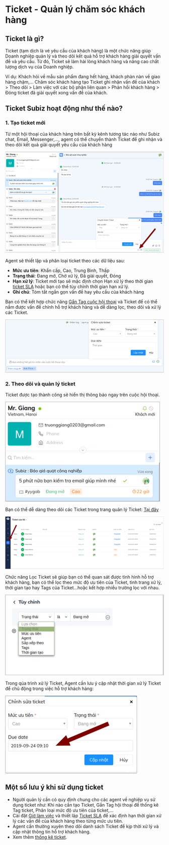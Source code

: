 # Ticket - Quản lý chăm sóc khách hàng

## **Ticket là gì?**

Ticket \(tạm dịch là vé yêu cầu của khách hàng\) là một chức năng giúp Doanh nghiệp quản lý và theo dõi kết quả hỗ trợ khách hàng giải quyết vấn đề và yêu cầu. Từ đó, Ticket sẽ làm hài lòng khách hàng và nâng cao chất lượng dịch vụ của Doanh nghiệp.

Ví dụ: Khách hỏi về mẫu sản phẩm đang hết hàng, khách phàn nàn về giao hàng chậm,... Chăm sóc khách hàng tạo Ticket ghi nhận vấn đề của khách &gt; Theo dõi &gt; Làm việc với các bộ phận liên quan &gt; Phản hồi khách hàng &gt; Đóng ticket đã giải quyết xong vấn đề của khách.

## Ticket Subiz hoạt động như thế nào? 

### 1. Tạo ticket mới 

Từ một hội thoại của khách hàng trên bất kỳ kênh tương tác nào như Subiz chat, Email, Messenger,..., agent có thể chuyển thành Ticket để ghi nhận và theo dõi kết quả giải quyết yêu cầu của khách hàng

![Q](../../.gitbook/assets/tao-ticket.png)

Agent sẽ thiết lập và phân loại ticket theo các dữ liệu sau:

* **Mức ưu tiên**: Khẩn cấp, Cao, Trung Bình, Thấp
* **Trạng thái**: Đang mở, Chờ xử lý, Đã giải quyết, Đóng
* **Hạn xử lý**: Ticket mới tạo sẽ mặc định chọn Hạn xử lý theo thời gian [ticket SLA](https://app.subiz.com/settings/ticket-list) hoặc bạn có thể tùy chỉnh thời gian hạn xử lý.
* **Ghi chú**: Tóm tắt ngắn gọn vấn đề hay yêu cầu của khách hàng

Bạn có thể kết hợp chức năng [Gắn Tag cuộc hội thoại](https://help.subiz.com/bat-dau-voi-subiz/lam-viec-tren-subiz/gan-tag-cuoc-hoi-thoai) và Ticket để có thể nắm được vấn đề chính hỗ trợ khách hàng và dễ dàng lọc, theo dõi và xử lý các Ticket.

![](../../.gitbook/assets/tuy-chinh-2.png)

### **2. Theo dõi và quản lý ticket**

Ticket được tạo thành công sẽ hiển thị thông báo ngay trên cuộc hội thoại. 

![Ticket](../../.gitbook/assets/thong-bao%20%281%29.png)

Bạn có thể dễ dàng theo dõi các Ticket trong trang quản lý Ticket: [Tại đây](https://app.subiz.com/tickets) 

![Trang Ticket](../../.gitbook/assets/trang-ticket.png)

Chức năng Lọc Ticket sẽ giúp bạn có thể quan sát được tình hình hỗ trợ khách hàng, bạn có thể lọc theo mức độ ưu tiên của Ticket, tình trang xử lý, thời gian tạo hay Tags của Ticket...hoặc kết hợp nhiều trường lọc với nhau.

![L&#x1ECD;c Ticket](../../.gitbook/assets/loc.png)

Trong qúa trình xử lý Ticket, Agent cần lưu ý cập nhật thời gian xử lý Ticket để chủ động trong việc hỗ trợ khách hàng:

![C&#xE2;p nh&#x1EAD;t Ticket](../../.gitbook/assets/capj-nhat.png)

## Một số lưu ý khi sử dụng ticket 

* Người quản lý cần có quy định chung cho các agent về nghiệp vụ sử dụng ticket như: Khi nào cần tạo Ticket, Gắn Tag hội thoại để thống kê Tag ticket,  Phân loại mức độ ưu tiên của ticket,...
* Cài đặt [Giờ làm việc](https://app.subiz.com/settings/business-hours) và thiết lập [Ticket SLA](https://app.subiz.com/settings/ticket-edit?sid=saqesmawfkrzwfcksgty) để xác định hạn thời gian xử lý các vấn đề của khách hàng theo từng mức ưu tiên.
* Agent cần thường xuyên theo dõi danh sách Ticket để kịp thời xử lý và cập nhật thông tin hỗ trợ khách hàng.
* Xem thêm [thống kê ticket](https://help.subiz.com/bao-cao-and-thong-ke/thong-ke-tickets).

###  

